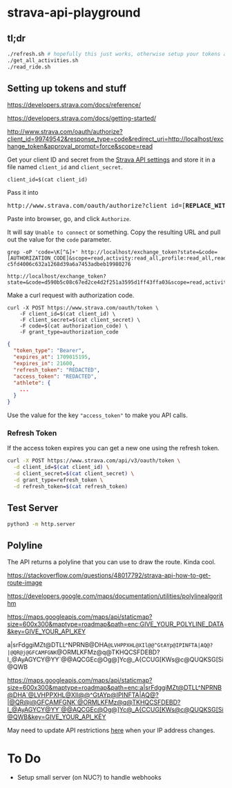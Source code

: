 # strava-api-playground

## tl;dr

```bash
./refresh.sh # hopefully this just works, otherwise setup your tokens and stuff
./get_all_activities.sh
./read_ride.sh
```

## Setting up tokens and stuff

https://developers.strava.com/docs/reference/

https://developers.strava.com/docs/getting-started/


http://www.strava.com/oauth/authorize?client_id=99749542&response_type=code&redirect_uri=http://localhost/exchange_token&approval_prompt=force&scope=read


Get your client ID and secret from the [Strava API settings](https://www.strava.com/settings/api) and store it in a file named `client_id` and `client_secret`.

```
client_id=$(cat client_id)
```

Pass it into

<pre>
http://www.strava.com/oauth/authorize?client_id=[<b>REPLACE_WITH_YOUR_CLIENT_ID</b>]&response_type=code&redirect_uri=http://localhost/exchange_token&approval_prompt=force&scope=read_all,profile:read_all,activity:read_all
</pre>

Paste into browser, go, and click `Authorize`.

It will say `Unable to connect` or something. Copy the resulting URL and pull out the value for the `code` parameter.

```
grep -oP 'code=\K[^&]+' http://localhost/exchange_token?state=&code=[AUTHORIZATION_CODE]&scope=read,activity:read_all,profile:read_all,read_all
c5fd4006c632a1268d39a6a7453adbeb19980276

http://localhost/exchange_token?state=&code=d590b5c08c67ed2ce4d2f251a3595d1ff43ffa03&scope=read,activity:read_all,profile:read_all,read_all
```

Make a curl request with authorization code.

```
curl -X POST https://www.strava.com/oauth/token \
	-F client_id=$(cat client_id) \
	-F client_secret=$(cat client_secret) \
	-F code=$(cat authorization_code) \
	-F grant_type=authorization_code
```

```json
{
  "token_type": "Bearer",
  "expires_at": 1709015195,
  "expires_in": 21600,
  "refresh_token": "REDACTED",
  "access_token": "REDACTED",
  "athlete": {
    ...
  }
}
```

Use the value for the key `"access_token"` to make you API calls.

### Refresh Token

If the access token expires you can get a new one using the refresh token.

```bash
curl -X POST https://www.strava.com/api/v3/oauth/token \
  -d client_id=$(cat client_id) \
  -d client_secret=$(cat client_secret) \
  -d grant_type=refresh_token \
  -d refresh_token=$(cat refresh_token)
```

## Test Server

```bash
python3 -m http.server
```

## Polyline

The API returns a polyline that you can use to draw the route. Kinda cool.

https://stackoverflow.com/questions/48017792/strava-api-how-to-get-route-image

https://developers.google.com/maps/documentation/utilities/polylinealgorithm

https://maps.googleapis.com/maps/api/staticmap?size=600x300&maptype=roadmap&path=enc:GIVE_YOUR_POLYLINE_DATA&key=GIVE_YOUR_API_KEY

a|srFdggiMZt@DTLL^NPRNB@DHA`@LVHPPXHL@XIl@@^GtAYp@IPINFTA|AQ@?|@QR@j@GFCAMFGNK`@ORMLKFMz@q@TKHQCSFDEBD?I_@AyAGYCY@YY`@@AQCGEc@Og@]Yc@_A{CCUG[KWs@c@QUQKSG[Si@QWB



https://maps.googleapis.com/maps/api/staticmap?size=600x300&maptype=roadmap&path=enc:a|srFdggiMZt@DTLL^NPRNB@DHA`@LVHPPXHL@XIl@@^GtAYp@IPINFTA|AQ@?|@QR@j@GFCAMFGNK`@ORMLKFMz@q@TKHQCSFDEBD?I_@AyAGYCY@YY`@@AQCGEc@Og@]Yc@_A{CCUG[KWs@c@QUQKSG[Si@QWB&key=GIVE_YOUR_API_KEY

May need to update API restrictions [here](https://console.cloud.google.com/google/maps-apis/credentials) when your IP address changes.

# To Do

* Setup small server (on NUC?) to handle webhooks
